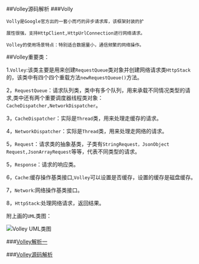 ##Volley源码解析
###Volly

	Volly是Google官方出的一套小而巧的异步请求库，该框架封装的扩

	展性很强，支持HttpClient,HttpUrlConnection进行网络请求。
	
	Volley的使用场景特点：特别适合数据量小，通信频繁的网络操作。

##Volley重要类：

1.`Volley`:该类主要是用来创建`RequestQueue`类对象并创建网络请求类`HttpStack`的，该类中有四个四个重载方法`newRequestQueue()`方法。

2，`RequestQueue`：请求队列类，类中有多个队列，用来承载不同情况类型的请求,类中还有两个重要调度器线程类对象：`CacheDispatcher,NetworkDispatcher`。

3，`CacheDispatcher`：实际是`Thread`类，用来处理走缓存的请求。

4，`NetworkDispatcher`：实际是`Thread`类，用来处理走网络的请求。

5，`Request`：请求类的抽象基类，子类有`StringRequest，JsonObject Request,JsonArrayRequest`等等，代表不同类型的请求。

5，`Response`：请求的响应类。

6，`Cache`:缓存操作基类接口,`Volley`可以设置是否缓存，设置的缓存是磁盘缓存。

7，`Network`:网络操作基类接口。

8，`HttpStack`:处理网络请求，返回结果。


附上画的`UML`类图：

![Volley UML类图](C:\Users\Mr.Ye\Documents\UMLworkspace\Volley.jpg "")


###[Volley解析一](http://www.jianshu.com/p/5dd50bcbcd6d)

###[Volley源码解析](http://p.codekk.com/blogs/detail/54cfab086c4761e5001b2542)

